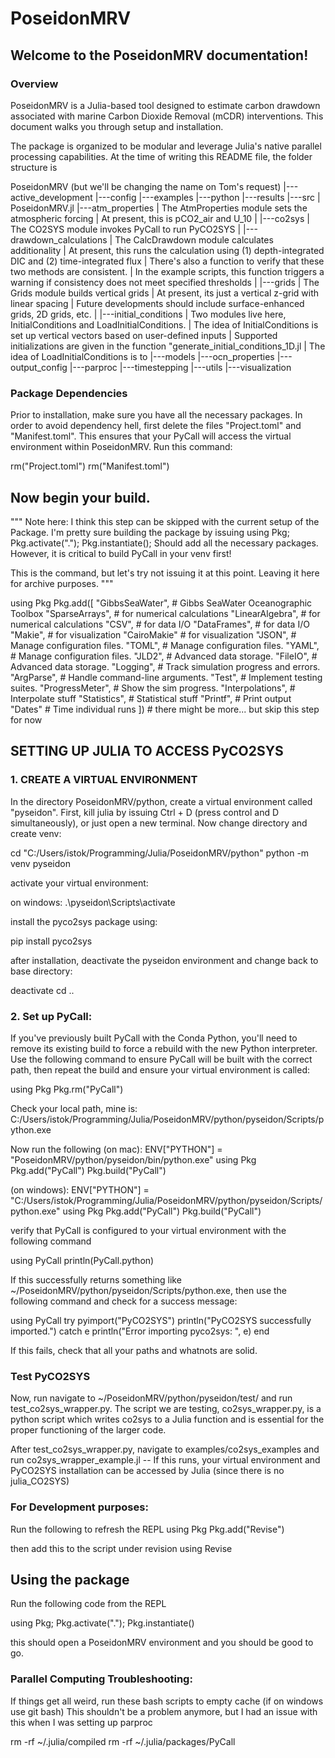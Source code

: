 # PoseidonMRV
## Welcome to the PoseidonMRV documentation!

### Overview
PoseidonMRV is a Julia-based tool designed to estimate carbon drawdown associated with marine Carbon Dioxide Removal (mCDR) interventions. This document walks you through setup and installation.

The package is organized to be modular and leverage Julia's native parallel processing capabilities.
At the time of writing this README file, the folder structure is

PoseidonMRV (but we'll be changing the name on Tom's request)
|---active_development
|---config
|---examples
|---python
|---results
|---src
    | PoseidonMRV.jl
    |---atm_properties
    |       The AtmProperties module sets the atmospheric forcing 
    |       At present, this is pCO2_air and U_10
    |
    |---co2sys
    |       The CO2SYS module invokes PyCall to run PyCO2SYS
    |
    |---drawdown_calculations
    |       The CalcDrawdown module calculates additionality
    |       At present, this runs the calculation using (1) depth-integrated DIC and (2) time-integrated flux
    |       There's also a function to verify that these two methods are consistent.
    |       In the example scripts, this function triggers a warning if consistency does not meet specified thresholds
    |
    |---grids
    |       The Grids module builds vertical grids
    |       At present, its just a vertical z-grid with linear spacing
    |       Future developments should include surface-enhanced grids, 2D grids, etc.
    |
    |---initial_conditions
    |       Two modules live here, InitialConditions and LoadInitialConditions.
    |       The idea of InitialConditions is set up vertical vectors based on user-defined inputs
    |       Supported initializations are given in the function "generate_initial_conditions_1D.jl
    |       The idea of LoadInitialConditions is to 
    |---models
    |---ocn_properties
    |---output_config
    |---parproc
    |---timestepping
    |---utils
    |---visualization
    
### Package Dependencies
Prior to installation, make sure you have all the necessary packages. In order to avoid dependency hell, first delete the files "Project.toml" and "Manifest.toml". This ensures that your PyCall will access the virtual environment within PoseidonMRV. Run this command:

rm("Project.toml")
rm("Manifest.toml")

## Now begin your build.

"""
Note here: I think this step can be skipped with the current setup of the Package.
I'm pretty sure building the package by issuing 
using Pkg; Pkg.activate("."); Pkg.instantiate();
Should add all the necessary packages.
However, it is critical to build PyCall in your venv first!

This is the command, but let's try not issuing it at this point.
Leaving it here for archive purposes.
"""

using Pkg
Pkg.add([
    "GibbsSeaWater",    # Gibbs SeaWater Oceanographic Toolbox
    "SparseArrays",     # for numerical calculations
    "LinearAlgebra",    # for numerical calculations
    "CSV",              # for data I/O
    "DataFrames",       # for data I/O
    "Makie",            # for visualization
    "CairoMakie"        # for visualization
    "JSON",             # Manage configuration files.
    "TOML",             # Manage configuration files.
    "YAML",             # Manage configuration files.
    "JLD2",             # Advanced data storage.
    "FileIO",           # Advanced data storage.
    "Logging",          # Track simulation progress and errors.
    "ArgParse",         # Handle command-line arguments.
    "Test",             # Implement testing suites.
    "ProgressMeter",    # Show the sim progress.
    "Interpolations",   # Interpolate stuff
    "Statistics",       # Statistical stuff
    "Printf",           # Print output
    "Dates"             # Time individual runs
    ])
    # there might be more... but skip this step for now


## SETTING UP JULIA TO ACCESS PyCO2SYS

### 1. CREATE A VIRTUAL ENVIRONMENT
In the directory PoseidonMRV/python, create a virtual environment called "pyseidon". First, kill julia by issuing Ctrl + D (press control and D simultaneously), or just open a new terminal. Now change directory and create venv:

cd "C:/Users/istok/Programming/Julia/PoseidonMRV/python" 
python -m venv pyseidon

activate your virtual environment:

on windows: .\pyseidon\Scripts\activate 

install the pyco2sys package using:

pip install pyco2sys

after installation, deactivate the pyseidon environment and change back to base directory: 

deactivate
cd .. 

### 2. Set up PyCall:
If you've previously built PyCall with the Conda Python, you'll need to remove its existing build to force a rebuild with the new Python interpreter. Use the following command to ensure PyCall will be built with the correct path, then repeat the build and ensure your virtual environment is called:

using Pkg
Pkg.rm("PyCall")

Check your local path, mine is:
C:/Users/istok/Programming/Julia/PoseidonMRV/python/pyseidon/Scripts/python.exe

Now run the following
(on mac): 
ENV["PYTHON"] = "PoseidonMRV/python/pyseidon/bin/python.exe" 
using Pkg
Pkg.add("PyCall")
Pkg.build("PyCall") 

(on windows): 
ENV["PYTHON"] = "C:/Users/istok/Programming/Julia/PoseidonMRV/python/pyseidon/Scripts/python.exe"
using Pkg
Pkg.add("PyCall")
Pkg.build("PyCall")

verify that PyCall is configured to your virtual environment with the following command

using PyCall
println(PyCall.python)

If this successfully returns something like ~/PoseidonMRV/python/pyseidon/Scripts/python.exe, then use the following command and check for a success message:

using PyCall
try
    pyimport("PyCO2SYS")
    println("PyCO2SYS successfully imported.")
catch e
    println("Error importing pyco2sys: ", e)
end

If this fails, check that all your paths and whatnots are solid. 

### Test PyCO2SYS
Now, run navigate to ~/PoseidonMRV/python/pyseidon/test/ and run test_co2sys_wrapper.py. The script we are testing, co2sys_wrapper.py, is a python script which writes co2sys to a Julia function and is essential for the proper functioning of the larger code. 

After test_co2sys_wrapper.py, navigate to examples/co2sys_examples and run co2sys_wrapper_example.jl -- If this runs, your virtual environment and PyCO2SYS installation can be accessed by Julia (since there is no julia_CO2SYS)



### For Development purposes:
Run the following to refresh the REPL
using Pkg
Pkg.add("Revise")

then add this to the script under revision
using Revise



## Using the package
Run the following code from the REPL 

using Pkg; Pkg.activate("."); Pkg.instantiate()

this should open a PoseidonMRV environment and you should be good to go.


### Parallel Computing Troubleshooting:
If things get all weird, run these bash scripts to empty cache (if on windows use git bash)
This shouldn't be a problem anymore, but I had an issue with this when I was setting up parproc

rm -rf ~/.julia/compiled
rm -rf ~/.julia/packages/PyCall




